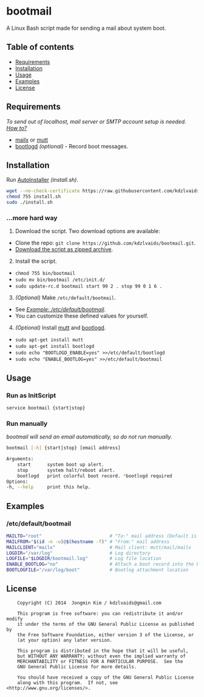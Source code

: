 # bootmail

A Linux Bash script made for sending a mail about system boot.

## Table of contents

 - [Requirements](#requirements)
 - [Installation](#installation)
 - [Usage](#usage)
 - [Examples](#examples)
 - [License](#license)

## Requirements

*To send out of localhost, mail server or SMTP account setup is needed. [How to?](http://www.fclose.com/1411/sending-email-from-mailx-command-in-linux-using-gmails-smtp/#comment-487)*

 - [mailx](http://heirloom.sourceforge.net/) or [mutt](http://www.mutt.org/)
 - [bootlogd](https://wiki.debian.org/bootlogd) *(optional)*  - Record boot messages.

## Installation

Run [AutoInstaller](https://raw.githubusercontent.com/kdzlvaids/bootmail/master/install.sh) *(install.sh)*.

```bash
wget --no-check-certificate https://raw.githubusercontent.com/kdzlvaids/bootmail/master/install.sh
chmod 755 install.sh
sudo ./install.sh
```

### ...more hard way

1. Download the script.
Two download options are available:
 - Clone the repo: `git clone https://github.com/kdzlvaids/bootmail.git`.
 - [Download the script as zipped archive](https://github.com/kdzlvaids/bootmail/archive/master.zip).

2. Install the script.
 - `chmod 755 bin/bootmail`
 - `sudo mv bin/bootmail /etc/init.d/`
 - `sudo update-rc.d bootmail start 99 2 . stop 99 0 1 6 .`

3. *(Optional)* Make `/etc/default/bootmail`.
 - See *[Example: /etc/default/bootmail](#etcdefaultbootmail)*.
 - You can customize these defined values for yourself.

4. *(Optional)* Install [mutt](http://www.mutt.org/) and [bootlogd](https://wiki.debian.org/bootlogd).
 - `sudo apt-get install mutt`
 - `sudo apt-get install bootlogd`
 - `sudo echo "BOOTLOGD_ENABLE=yes" >>/etc/default/bootlogd`
 - `sudo echo "ENABLE_BOOTLOG=yes" >>/etc/default/bootmail`

## Usage

### Run as InitScript

```bash
service bootmail {start|stop}
```
### Run manually

*bootmail will send an email automatically, so do not run manually.*
```bash
bootmail [-h] {start|stop} [email address]

Arguments:
    start      system boot up alert.
    stop       system halt/reboot alert.
    bootlogd   print colorful boot record. *bootlogd required
Options:
-h, --help     print this help.
```

## Examples

### /etc/default/bootmail

```bash
MAILTO="root"                         # "To:" mail address (Default is 'root' in your local machine)
MAILFROM="$(id -n -u)@$(hostname -f)" # "From:" mail address
MAILCLIENT="mailx"                    # Mail client: mutt/mail/mailx
LOGDIR="/var/log"                     # Log directory
LOGFILE="$LOGDIR/bootmail.log"        # Log file location
ENABLE_BOOTLOG="no"                   # Attach a boot record into the boot up mail
BOOTLOGFILE="/var/log/boot"           # Bootlog attachment location
```

## License

```
    Copyright (C) 2014  Jongmin Kim / kdzlvaids@gmail.com

    This program is free software: you can redistribute it and/or modify
    it under the terms of the GNU General Public License as published by
    the Free Software Foundation, either version 3 of the License, or
    (at your option) any later version.

    This program is distributed in the hope that it will be useful,
    but WITHOUT ANY WARRANTY; without even the implied warranty of
    MERCHANTABILITY or FITNESS FOR A PARTICULAR PURPOSE.  See the
    GNU General Public License for more details.

    You should have received a copy of the GNU General Public License
    along with this program.  If not, see <http://www.gnu.org/licenses/>.
```
